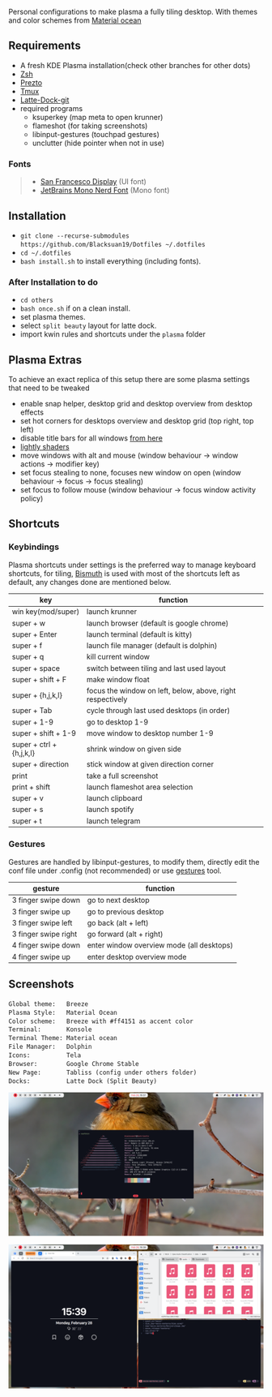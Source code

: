 Personal configurations to make plasma a fully tiling desktop. With themes and
color schemes from
[Material ocean](https://github.com/material-ocean/material-ocean)

## Requirements

- A fresh KDE Plasma installation(check other branches for other dots)
- [Zsh](https://github.com/robbyrussell/oh-my-zsh/wiki/Installing-ZSH)
- [Prezto](https://github.com/sorin-ionescu/prezto)
- [Tmux](https://github.com/tmux/tmux)
- [Latte-Dock-git](https://aur.archlinux.org/packages/latte-dock-git/)
- required programs
  - ksuperkey (map meta to open krunner)
  - flameshot (for taking screenshots)
  - libinput-gestures (touchpad gestures)
  - unclutter (hide pointer when not in use)

### Fonts

> - [San Francesco Display](https://github.com/AppleDesignResources/SanFranciscoFont)
>   (UI font)
> - [JetBrains Mono Nerd Font](https://aur.archlinux.org/packages/nerd-fonts-jetbrains-mono/)
>   (Mono font)

## Installation

- `git clone --recurse-submodules https://github.com/Blacksuan19/Dotfiles ~/.dotfiles`
- `cd ~/.dotfiles`
- `bash install.sh` to install everything (including fonts).

### After Installation to do

- `cd others`
- `bash once.sh` if on a clean install.
- set plasma themes.
- select `split beauty` layout for latte dock.
- import kwin rules and shortcuts under the `plasma` folder

## Plasma Extras

To achieve an exact replica of this setup there are some plasma settings that
need to be tweaked

- enable snap helper, desktop grid and desktop overview from desktop effects
- set hot corners for desktops overview and desktop grid (top right, top left)
- disable title bars for all windows
  [from here](https://www.reddit.com/r/unixporn/comments/4gez8w/hide_title_bars_in_kde_plasma_5/)
- [lightly shaders](https://aur.archlinux.org/packages/lightlyshaders-git)
- move windows with alt and mouse (window behaviour -> window actions ->
  modifier key)
- set focus stealing to none, focuses new window on open (window behaviour ->
  focus -> focus stealing)
- set focus to follow mouse (window behaviour -> focus window activity policy)

## Shortcuts

### Keybindings

Plasma shortcuts under settings is the preferred way to manage keyboard
shortcuts, for tiling, [Bismuth](https://github.com/Bismuth-Forge/bismuth) is
used with most of the shortcuts left as default, any changes done are mentioned
below.

| key                      | function                                                   |
| ------------------------ | ---------------------------------------------------------- |
| win key(mod/super)       | launch krunner                                             |
| super + w                | launch browser (default is google chrome)                  |
| super + Enter            | launch terminal (default is kitty)                         |
| super + f                | launch file manager (default is dolphin)                   |
| super + q                | kill current window                                        |
| super + space            | switch between tiling and last used layout                 |
| super + shift + F        | make window float                                          |
| super + {h,j,k,l}        | focus the window on left, below, above, right respectively |
| super + Tab              | cycle through last used desktops (in order)                |
| super + 1-9              | go to desktop 1-9                                          |
| super + shift + 1-9      | move window to desktop number 1-9                          |
| super + ctrl + {h,j,k,l} | shrink window on given side                                |
| super + direction        | stick window at given direction corner                     |
| print                    | take a full screenshot                                     |
| print + shift            | launch flameshot area selection                            |
| super + v                | launch clipboard                                           |
| super + s                | launch spotify                                             |
| super + t                | launch telegram                                            |

### Gestures

Gestures are handled by libinput-gestures, to modify them, directly edit the
conf file under .config (not recommended) or use
[gestures](https://gitlab.com/cunidev/gestures) tool.

| gesture              | function                                  |
| -------------------- | ----------------------------------------- |
| 3 finger swipe down  | go to next desktop                        |
| 3 finger swipe up    | go to previous desktop                    |
| 3 finger swipe left  | go back (alt + left)                      |
| 3 finger swipe right | go forward (alt + right)                  |
| 4 finger swipe down  | enter window overview mode (all desktops) |
| 4 finger swipe up    | enter desktop overview mode               |

## Screenshots

```txt
Global theme:   Breeze
Plasma Style:   Material Ocean
Color scheme:   Breeze with #ff4151 as accent color
Terminal:       Konsole
Terminal Theme: Material ocean
File Manager:   Dolphin
Icons:          Tela
Browser:        Google Chrome Stable
New Page:       Tabliss (config under others folder)
Docks:          Latte Dock (Split Beauty)
```

![desktop](./screens/1.png)

![apps](./screens/2.png)
